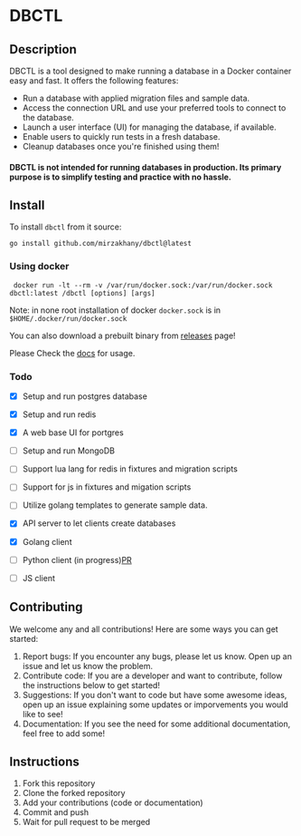 # DBCTL

## Description
DBCTL is a tool designed to make running a database in a Docker container easy and fast. It offers the following features:

- Run a database with applied migration files and sample data.
- Access the connection URL and use your preferred tools to connect to the database.
- Launch a user interface (UI) for managing the database, if available.
- Enable users to quickly run tests in a fresh database.
- Cleanup databases once you're finished using them!

#### DBCTL is not intended for running databases in production. Its primary purpose is to simplify testing and practice with no hassle.

## Install
To install `dbctl` from it source:

```shell
go install github.com/mirzakhany/dbctl@latest
```

### Using docker
```shell
 docker run -lt --rm -v /var/run/docker.sock:/var/run/docker.sock  dbctl:latest /dbctl [options] [args]
```

Note: in none root installation of docker `docker.sock` is in `$HOME/.docker/run/docker.sock`

You can also download a prebuilt binary from [releases](https://github.com/mirzakhany/dbctl/releases) page!


Please Check the [docs](https://dbctl.readthedocs.io) for usage.


### Todo

- [x] Setup and run postgres database
- [x] Setup and run redis
- [x] A web base UI for portgres
- [ ] Setup and run MongoDB
- [ ] Support lua lang for redis in fixtures and migration scripts
- [ ] Support for js in fixtures and migation scripts
- [ ] Utilize golang templates to generate sample data.
- [x] API server to let clients create databases
- [x] Golang client
- [ ] Python client (in progress)[PR](https://github.com/mirzakhany/dbctl/pull/17)
- [ ] JS client


## Contributing
We welcome any and all contributions! Here are some ways you can get started:
1. Report bugs: If you encounter any bugs, please let us know. Open up an issue and let us know the problem.
2. Contribute code: If you are a developer and want to contribute, follow the instructions below to get started!
3. Suggestions: If you don't want to code but have some awesome ideas, open up an issue explaining some updates or imporvements you would like to see!
4. Documentation: If you see the need for some additional documentation, feel free to add some!

## Instructions
1. Fork this repository
2. Clone the forked repository
3. Add your contributions (code or documentation)
4. Commit and push
5. Wait for pull request to be merged
